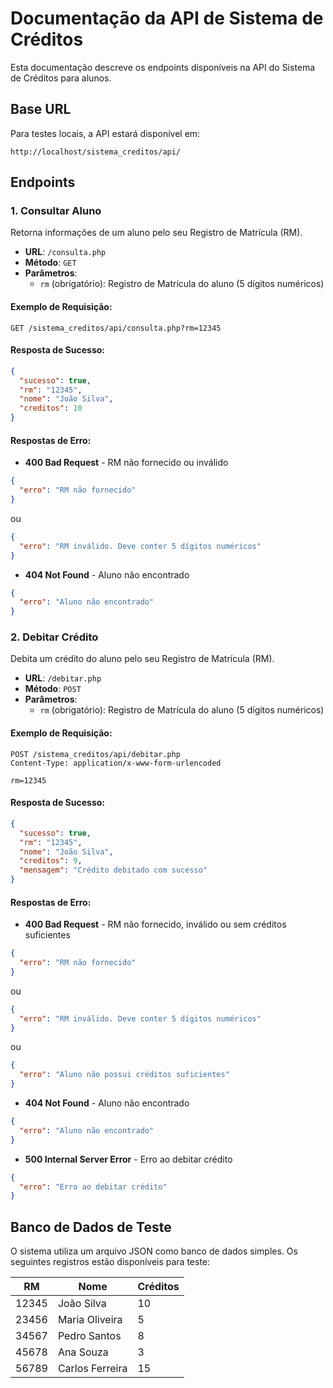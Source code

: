 # Documentação da API de Sistema de Créditos

Esta documentação descreve os endpoints disponíveis na API do Sistema de Créditos para alunos.

## Base URL

Para testes locais, a API estará disponível em:
```
http://localhost/sistema_creditos/api/
```

## Endpoints

### 1. Consultar Aluno

Retorna informações de um aluno pelo seu Registro de Matrícula (RM).

- **URL**: `/consulta.php`
- **Método**: `GET`
- **Parâmetros**:
  - `rm` (obrigatório): Registro de Matrícula do aluno (5 dígitos numéricos)

#### Exemplo de Requisição:
```
GET /sistema_creditos/api/consulta.php?rm=12345
```

#### Resposta de Sucesso:
```json
{
  "sucesso": true,
  "rm": "12345",
  "nome": "João Silva",
  "creditos": 10
}
```

#### Respostas de Erro:
- **400 Bad Request** - RM não fornecido ou inválido
```json
{
  "erro": "RM não fornecido"
}
```
ou
```json
{
  "erro": "RM inválido. Deve conter 5 dígitos numéricos"
}
```

- **404 Not Found** - Aluno não encontrado
```json
{
  "erro": "Aluno não encontrado"
}
```

### 2. Debitar Crédito

Debita um crédito do aluno pelo seu Registro de Matrícula (RM).

- **URL**: `/debitar.php`
- **Método**: `POST`
- **Parâmetros**:
  - `rm` (obrigatório): Registro de Matrícula do aluno (5 dígitos numéricos)

#### Exemplo de Requisição:
```
POST /sistema_creditos/api/debitar.php
Content-Type: application/x-www-form-urlencoded

rm=12345
```

#### Resposta de Sucesso:
```json
{
  "sucesso": true,
  "rm": "12345",
  "nome": "João Silva",
  "creditos": 9,
  "mensagem": "Crédito debitado com sucesso"
}
```

#### Respostas de Erro:
- **400 Bad Request** - RM não fornecido, inválido ou sem créditos suficientes
```json
{
  "erro": "RM não fornecido"
}
```
ou
```json
{
  "erro": "RM inválido. Deve conter 5 dígitos numéricos"
}
```
ou
```json
{
  "erro": "Aluno não possui créditos suficientes"
}
```

- **404 Not Found** - Aluno não encontrado
```json
{
  "erro": "Aluno não encontrado"
}
```

- **500 Internal Server Error** - Erro ao debitar crédito
```json
{
  "erro": "Erro ao debitar crédito"
}
```

## Banco de Dados de Teste

O sistema utiliza um arquivo JSON como banco de dados simples. Os seguintes registros estão disponíveis para teste:

| RM    | Nome            | Créditos |
|-------|-----------------|----------|
| 12345 | João Silva      | 10       |
| 23456 | Maria Oliveira  | 5        |
| 34567 | Pedro Santos    | 8        |
| 45678 | Ana Souza       | 3        |
| 56789 | Carlos Ferreira | 15       |
